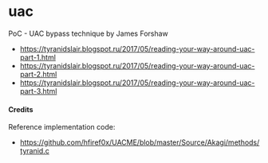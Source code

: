 # uac
PoC - UAC bypass technique by James Forshaw

* https://tyranidslair.blogspot.ru/2017/05/reading-your-way-around-uac-part-1.html
* https://tyranidslair.blogspot.ru/2017/05/reading-your-way-around-uac-part-2.html
* https://tyranidslair.blogspot.ru/2017/05/reading-your-way-around-uac-part-3.html

#### Credits

Reference implementation code: 
* https://github.com/hfiref0x/UACME/blob/master/Source/Akagi/methods/tyranid.c
